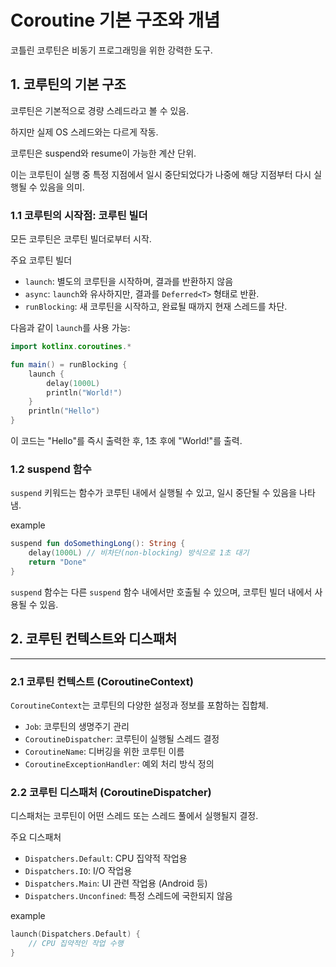 # Coroutine 기본 구조와 개념

코틀린 코루틴은 비동기 프로그래밍을 위한 강력한 도구.

## 1. 코루틴의 기본 구조

코루틴은 기본적으로 경량 스레드라고 볼 수 있음. 

하지만 실제 OS 스레드와는 다르게 작동. 

코루틴은 suspend와 resume이 가능한 계산 단위. 

이는 코루틴이 실행 중 특정 지점에서 일시 중단되었다가 나중에 해당 지점부터 다시 실행될 수 있음을 의미.

### 1.1 코루틴의 시작점: 코루틴 빌더

모든 코루틴은 코루틴 빌더로부터 시작. 

주요 코루틴 빌더

- `launch`: 별도의 코루틴을 시작하며, 결과를 반환하지 않음
- `async`: `launch`와 유사하지만, 결과를 `Deferred<T>` 형태로 반환.
- `runBlocking`: 새 코루틴을 시작하고, 완료될 때까지 현재 스레드를 차단.

다음과 같이 `launch`를 사용 가능:

```kotlin
import kotlinx.coroutines.*

fun main() = runBlocking {
    launch {
        delay(1000L)
        println("World!")
    }
    println("Hello")
}
```

이 코드는 "Hello"를 즉시 출력한 후, 1초 후에 "World!"를 출력.

### 1.2 suspend 함수

`suspend` 키워드는 함수가 코루틴 내에서 실행될 수 있고, 일시 중단될 수 있음을 나타냄. 

example

```kotlin
suspend fun doSomethingLong(): String {
    delay(1000L) // 비차단(non-blocking) 방식으로 1초 대기
    return "Done"
}
```

`suspend` 함수는 다른 `suspend` 함수 내에서만 호출될 수 있으며, 코루틴 빌더 내에서 사용될 수 있음.

## 2. 코루틴 컨텍스트와 디스패처

---

### 2.1 코루틴 컨텍스트 (CoroutineContext)

`CoroutineContext`는 코루틴의 다양한 설정과 정보를 포함하는 집합체.

- `Job`: 코루틴의 생명주기 관리
- `CoroutineDispatcher`: 코루틴이 실행될 스레드 결정
- `CoroutineName`: 디버깅을 위한 코루틴 이름
- `CoroutineExceptionHandler`: 예외 처리 방식 정의

### 2.2 코루틴 디스패처 (CoroutineDispatcher)

디스패처는 코루틴이 어떤 스레드 또는 스레드 풀에서 실행될지 결정. 

주요 디스패처

- `Dispatchers.Default`: CPU 집약적 작업용
- `Dispatchers.IO`: I/O 작업용
- `Dispatchers.Main`: UI 관련 작업용 (Android 등)
- `Dispatchers.Unconfined`: 특정 스레드에 국한되지 않음

example

```kotlin
launch(Dispatchers.Default) {
    // CPU 집약적인 작업 수행
}
```

